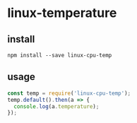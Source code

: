 # linux-temperature

## install
```
npm install --save linux-cpu-temp
```

## usage
```javascript
const temp = require('linux-cpu-temp');
temp.default().then(a => {
  console.log(a.temperature);
});
```
